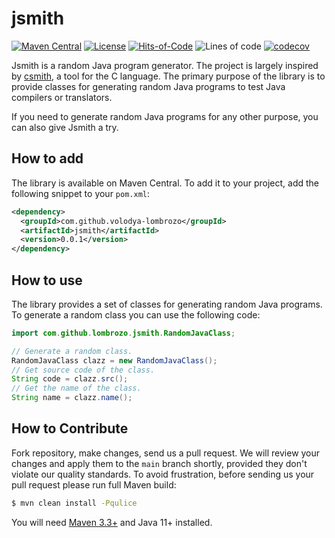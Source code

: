 # jsmith

[![Maven Central](https://maven-badges.herokuapp.com/maven-central/com.github.volodya-lombrozo/jsmith/badge.svg)](https://maven-badges.herokuapp.com/maven-central/com.github.volodya-lombrozo/jsmith)
[![License](https://img.shields.io/badge/license-MIT-green.svg)](https://github.com/volodya-lombrozo/jsmith/blob/main/LICENSE.txt)
[![Hits-of-Code](https://hitsofcode.com/github/volodya-lombrozo/jsmith?branch=main&label=Hits-of-Code)](https://hitsofcode.com/github/volodya-lombrozo/jsmith/view?branch=main&label=Hits-of-Code)
![Lines of code](https://img.shields.io/tokei/lines/github/volodya-lombrozo/jsmith?branch=main&label=Lines-of-Code)
[![codecov](https://codecov.io/gh/volodya-lombrozo/jsmith/branch/main/graph/badge.svg)](https://codecov.io/gh/volodya-lombrozo/jsmith)

Jsmith is a random Java program generator. The project is largely inspired by
[csmith](https://github.com/csmith-project/csmith), a tool for the C language.
The primary purpose of the library is to provide classes for generating random
Java programs to test Java compilers or translators.

If you need to generate random Java programs for any other purpose, you can also
give Jsmith a try.

## How to add

The library is available on Maven Central. To add it to your project, add the
following snippet to your `pom.xml`:

```xml
<dependency>
  <groupId>com.github.volodya-lombrozo</groupId>
  <artifactId>jsmith</artifactId>
  <version>0.0.1</version>
</dependency>
```

## How to use

The library provides a set of classes for generating random Java programs. To
generate a random class you can use the following code:

```java
import com.github.lombrozo.jsmith.RandomJavaClass;

// Generate a random class.
RandomJavaClass clazz = new RandomJavaClass();
// Get source code of the class.
String code = clazz.src();
// Get the name of the class.
String name = clazz.name();
```

## How to Contribute

Fork repository, make changes, send us a pull request. We will review your
changes and apply them to the `main` branch shortly, provided they don't violate
our quality standards. To avoid frustration,
before sending us your pull request please run full Maven build:

```bash
$ mvn clean install -Pqulice
```

You will need [Maven 3.3+](https://maven.apache.org) and Java 11+ installed.